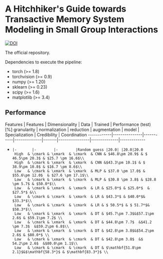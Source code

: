 # A Hitchhiker's Guide towards Transactive Memory System Modeling in Small Group Interactions

[![DOI](https://zenodo.org/badge/doi/10.1145/3461615.3485414.svg)](http://dx.doi.org/10.1145/3461615.3485414)

The official repository.

Dependencies to execute the pipeline:
* torch (>= 1.8)
* torchvision (>= 0.9)
* numpy (>= 1.20)
* sklearn (>= 0.23)
* scipy (>= 1.6)
* matplotlib (>= 3.4)

## Performance

Features | Features | Dimensionality | Data | Trained | Performance (test) [\%]
granularity | normalization | reduction | augmentation | model | Specialization | Credibility  | Coordination
------------|---------------|-----------|--------------|-------|----------------|--------------|-------------
 -     |-       |-        |-        |Random guess |20.0| |20.0|20.0
        High  & \cmark & \xmark  & \cmark  & CNN & $46.8\pm 20.9$ & $ 46.5\pm 20.3$ & $25.7 \pm 16.6$\\
        High  & \cmark & \xmark  & \xmark  & CNN &$43.3\pm 10.1$ & $ 38.9\pm 10.8$ & $16.7 \pm 8.6$\\
        Low   & \cmark & \xmark  & \xmark  & MLP & $37.0 \pm 17.0$ & $55.6\pm 12.0$  & $27.6 \pm 17.1$\\
        Low   & \cmark & \xmark  & \cmark  & MLP & $30.8 \pm 3.8$ & $28.8 \pm 5.7$ & $50.0*$\\
        Low   & \cmark & \xmark  & \xmark  & LR & $25.0*$ & $25.0*$  & $27.5*$ &\\
        Low   & \cmark & \cmark  & \xmark  & LR & $43.3*$ & $40.0*$& $33.3*$\\
        Low   & \cmark & \cmark  & \cmark  & LR & $ 50.5*$ & $ 51.7*$& $58.3*$\\
        Low   & \xmark & \xmark  & \xmark  & DT & $45.7\pm 7.3$&$57.1\pm 2.6$ & $59.1\pm 7.2$ \\
        Low   & \cmark & \xmark  & \xmark  & DT & $44.8\pm 7.7$  &$41.2 \pm 7.3$  &$59.2\pm 6.8$\\
        Low   & \xmark & \xmark  & \cmark  & DT & $42.8\pm 3.8$&$54.2\pm 2.6$ & $80.0*$ \\
        Low   & \cmark & \xmark  & \cmark  & DT & $42.8\pm 3.8$  &$ 54.2\pm 2.6$  &$80.0\pm 1.1$\\
        Low   & \cmark & \cmark  & \cmark  & DT & $\mathbf{51.8\pm 2.1}$&$\mathbf{58.3*}$ & $\mathbf{83.3*}$ \\
